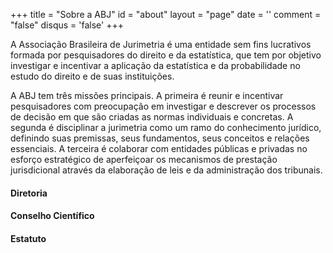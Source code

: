+++
title = "Sobre a ABJ"
id = "about"
layout = "page" 
date = ''
comment = "false"
disqus = 'false'
+++

A Associação Brasileira de Jurimetria é uma entidade sem fins lucrativos formada por pesquisadores do direito e da estatística, que tem por objetivo investigar e incentivar a aplicação da estatística e da probabilidade no estudo do direito e de suas instituições. 

A ABJ tem três missões principais. A primeira é reunir e incentivar pesquisadores com preocupação em investigar e descrever os processos de decisão em que são criadas as normas individuais e concretas. A segunda é disciplinar a jurimetria como um ramo do conhecimento jurídico, definindo suas premissas, seus fundamentos, seus conceitos e relações essenciais. A terceira é colaborar com entidades públicas e privadas no esforço estratégico de aperfeiçoar os mecanismos de prestação jurisdicional através da elaboração de leis e da administração dos tribunais.

#### Diretoria

#### Conselho Científico

#### Estatuto

